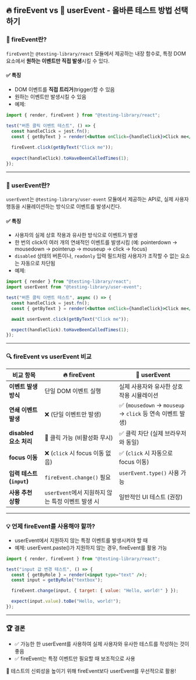 ## 🔥 fireEvent vs 🎯 userEvent - 올바른 테스트 방법 선택하기

### 🔹 fireEvent란?
`fireEvent`는 `@testing-library/react` 모듈에서 제공하는 내장 함수로, 특정 DOM 요소에서 **원하는 이벤트만 직접 발생**시킬 수 있다.

#### ✅ 특징
- DOM 이벤트를 **직접 트리거**(trigger)할 수 있음
- 원하는 이벤트만 발생시킬 수 있음
- 예제:
```jsx
import { render, fireEvent } from "@testing-library/react";

test("버튼 클릭 이벤트 테스트", () => {
  const handleClick = jest.fn();
  const { getByText } = render(<button onClick={handleClick}>Click me</button>);
  
  fireEvent.click(getByText("Click me"));
  
  expect(handleClick).toHaveBeenCalledTimes(1);
});
```

---

### 🎯 userEvent란?
`userEvent`는 `@testing-library/user-event` 모듈에서 제공하는 API로, 실제 사용자 행동을 시뮬레이션하는 방식으로 이벤트를 발생시킨다.

#### ✅ 특징
- 사용자의 실제 상호 작용과 유사한 방식으로 이벤트가 발생
- 한 번의 click이 여러 개의 연쇄적인 이벤트를 발생시킴
(예: pointerdown → mousedown → pointerup → mouseup → click → focus)
- `disabled` 상태의 버튼이나, `readonly` 입력 필드처럼 사용자가 조작할 수 없는 요소는 자동으로 차단됨
- 예제:
```jsx
import { render } from "@testing-library/react";
import userEvent from "@testing-library/user-event";

test("버튼 클릭 이벤트 테스트", async () => {
  const handleClick = jest.fn();
  const { getByText } = render(<button onClick={handleClick}>Click me</button>);

  await userEvent.click(getByText("Click me"));

  expect(handleClick).toHaveBeenCalledTimes(1);
});
```

---

### 🔍 fireEvent vs userEvent 비교
| 비교 항목            | 🔥 fireEvent | 🎯 userEvent |
|----------------------|------------|-------------|
| **이벤트 발생 방식** | 단일 DOM 이벤트 실행 | 실제 사용자와 유사한 상호 작용 시뮬레이션 |
| **연쇄 이벤트 발생** | ❌ (단일 이벤트만 발생) | ✅ (`mousedown` → `mouseup` → `click` 등 연속 이벤트 발생) |
| **disabled 요소 처리** | 🚫 클릭 가능 (비활성화 무시) | ✅ 클릭 차단 (실제 브라우저와 동일) |
| **focus 이동** | ❌ (`click` 시 focus 이동 없음) | ✅ (`click` 시 자동으로 focus 이동) |
| **입력 테스트 (`input`)** | `fireEvent.change()` 필요 | `userEvent.type()` 사용 가능 |
| **사용 추천 상황** | `userEvent`에서 지원하지 않는 특정 이벤트 발생 시 | 일반적인 UI 테스트 (권장) |

---

### 💡 언제 fireEvent를 사용해야 할까?
- userEvent에서 지원하지 않는 특정 이벤트를 발생시켜야 할 때
- 예제:
userEvent.paste()가 지원하지 않는 경우, fireEvent를 활용 가능
```jsx
import { render, fireEvent } from "@testing-library/react";

test("input 값 변경 테스트", () => {
  const { getByRole } = render(<input type="text" />);
  const input = getByRole("textbox");

  fireEvent.change(input, { target: { value: "Hello, world!" } });

  expect(input.value).toBe("Hello, world!");
});
```

---

### 🏆 결론

- ✅ 가능한 한 userEvent를 사용하여 실제 사용자와 유사한 테스트를 작성하는 것이 좋음
- ✅ fireEvent는 특정 이벤트만 필요할 때 보조적으로 사용

📌 테스트의 신뢰성을 높이기 위해 fireEvent보다 userEvent를 우선적으로 활용!
